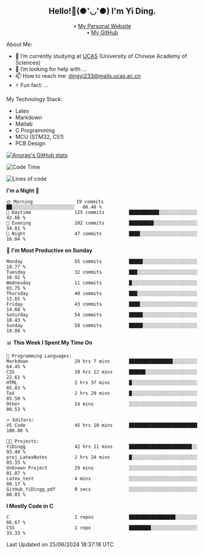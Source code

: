 <h2 align="center"> Hello!👋(●'◡'●) I'm Yi Ding.</h2>
<p align="center">
  • <a href="https://yidingg.github.io/YiDingg/#/">My Personal Website</a><br>
  • <a href="https://github.com/YiDingg">My GitHub</a>
</p>

About Me:
- 🔭 I’m currently studying at [UCAS](https://www.ucas.ac.cn/) (University of Chinese Academy of Sciences)
- 🤔 I’m looking for help with ...
- 📫 How to reach me: dingyi233@mails.ucas.ac.cn
- ⚡ Fun fact: ...

My Technology Stack:
- Latex
- Markdown
- Matlab
- C Programming
- MCU (STM32, C51)
- PCB Design

[![Anurag's GitHub stats](https://github-readme-stats.vercel.app/api?username=YiDingg)](https://github.com/anuraghazra/github-readme-stats)

<!--START_SECTION:waka-->
![Code Time](http://img.shields.io/badge/Code%20Time-80%20hrs%2011%20mins-blue)

![Lines of code](https://img.shields.io/badge/From%20Hello%20World%20I%27ve%20Written-405.2%20thousand%20lines%20of%20code-blue)

**I'm a Night 🦉** 

```text
🌞 Morning                19 commits          ██░░░░░░░░░░░░░░░░░░░░░░░   06.48 % 
🌆 Daytime                125 commits         ███████████░░░░░░░░░░░░░░   42.66 % 
🌃 Evening                102 commits         █████████░░░░░░░░░░░░░░░░   34.81 % 
🌙 Night                  47 commits          ████░░░░░░░░░░░░░░░░░░░░░   16.04 % 
```
📅 **I'm Most Productive on Sunday** 

```text
Monday                   55 commits          █████░░░░░░░░░░░░░░░░░░░░   18.77 % 
Tuesday                  32 commits          ███░░░░░░░░░░░░░░░░░░░░░░   10.92 % 
Wednesday                11 commits          █░░░░░░░░░░░░░░░░░░░░░░░░   03.75 % 
Thursday                 40 commits          ███░░░░░░░░░░░░░░░░░░░░░░   13.65 % 
Friday                   43 commits          ████░░░░░░░░░░░░░░░░░░░░░   14.68 % 
Saturday                 54 commits          █████░░░░░░░░░░░░░░░░░░░░   18.43 % 
Sunday                   58 commits          █████░░░░░░░░░░░░░░░░░░░░   19.80 % 
```


📊 **This Week I Spent My Time On** 

```text
💬 Programming Languages: 
Markdown                 29 hrs 7 mins       ████████████████░░░░░░░░░   64.45 % 
CSS                      10 hrs 12 mins      ██████░░░░░░░░░░░░░░░░░░░   22.61 % 
HTML                     2 hrs 37 mins       █░░░░░░░░░░░░░░░░░░░░░░░░   05.83 % 
TeX                      2 hrs 29 mins       █░░░░░░░░░░░░░░░░░░░░░░░░   05.50 % 
Other                    14 mins             ░░░░░░░░░░░░░░░░░░░░░░░░░   00.53 % 

🔥 Editors: 
VS Code                  45 hrs 10 mins      █████████████████████████   100.00 % 

🐱‍💻 Projects: 
YiDingg                  42 hrs 11 mins      ███████████████████████░░   93.40 % 
proj_LatexNotes          2 hrs 24 mins       █░░░░░░░░░░░░░░░░░░░░░░░░   05.33 % 
Unknown Project          29 mins             ░░░░░░░░░░░░░░░░░░░░░░░░░   01.07 % 
Latex_test               4 mins              ░░░░░░░░░░░░░░░░░░░░░░░░░   00.17 % 
GitHub_YiDingg_pdf       0 secs              ░░░░░░░░░░░░░░░░░░░░░░░░░   00.03 % 
```

**I Mostly Code in C** 

```text
C                        2 repos             █████████████████░░░░░░░░   66.67 % 
CSS                      1 repo              ████████░░░░░░░░░░░░░░░░░   33.33 % 
```




 Last Updated on 25/06/2024 18:37:18 UTC
<!--END_SECTION:waka-->
